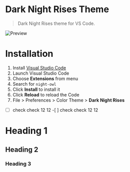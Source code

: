 # Dark Night Rises Theme

> Dark Night Rises theme for VS Code.

![Preview](images/preview.gif)

# Installation

1.  Install [Visual Studio Code](https://code.visualstudio.com/)
2.  Launch Visual Studio Code
3.  Choose **Extensions** from menu
4.  Search for `night-owl`
5.  Click **Install** to install it
6.  Click **Reload** to reload the Code
7.  File > Preferences > Color Theme > **Dark Night Rises**

-[ ] check check 12 12 -[ ] check check 12 12

# Heading 1

## Heading 2

### Heading 3
